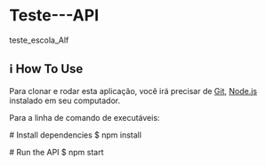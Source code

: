 # Teste---API
teste_escola_Alf

<h2><a href="#information_source-how-to-use"></a>ℹ️ How To Use</h2>
<p>Para clonar e rodar esta aplicação, você irá precisar de <a href="https://git-scm.com" rel="nofollow">Git</a>, <a href="https://nodejs.org/" rel="nofollow">Node.js</a> instalado em seu computador.</p>
<p>Para a linha de comando de executáveis:</p>

<span class="pl-c"><span class="pl-c">#</span> Install dependencies</span>
$ npm install

<span class="pl-c"><span class="pl-c">#</span> Run the API</span>
$ npm start</pre></div>
